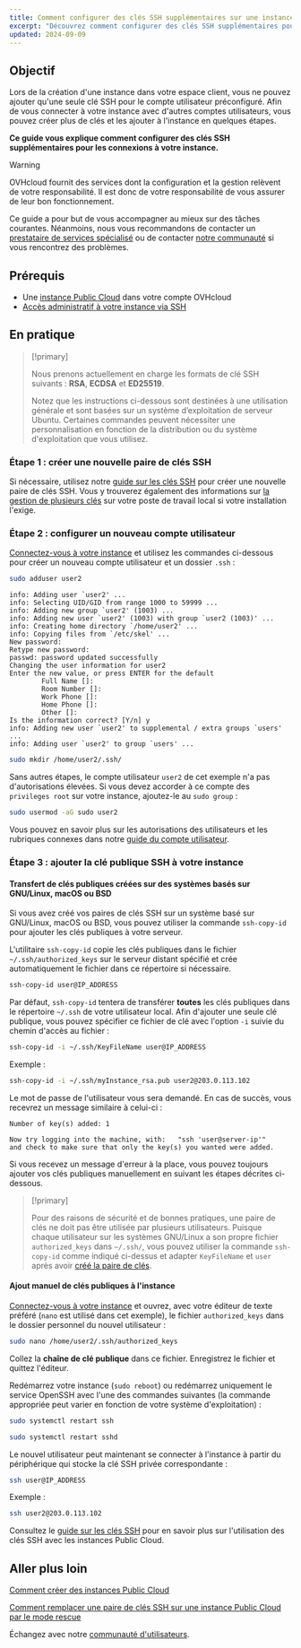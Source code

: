 ```yaml
---
title: Comment configurer des clés SSH supplémentaires sur une instance
excerpt: "Découvrez comment configurer des clés SSH supplémentaires pour les comptes utilisateurs et les ajouter à votre instance Public Cloud"
updated: 2024-09-09
---
```


## Objectif

Lors de la création d'une instance dans votre espace client, vous ne pouvez ajouter qu'une seule clé SSH pour le compte utilisateur préconfiguré. Afin de vous connecter à votre instance avec d'autres comptes utilisateurs, vous pouvez créer plus de clés et les ajouter à l'instance en quelques étapes.

**Ce guide vous explique comment configurer des clés SSH supplémentaires pour les connexions à votre instance.**

> [!warning]
> OVHcloud fournit des services dont la configuration et la gestion relèvent de votre responsabilité. Il est donc de votre responsabilité de vous assurer de leur bon fonctionnement.
>
> Ce guide a pour but de vous accompagner au mieux sur des tâches courantes. Néanmoins, nous vous recommandons de contacter un [prestataire de services spécialisé](/links/partner) ou de contacter [notre communauté](/links/community) si vous rencontrez des problèmes.
>

## Prérequis

- Une [instance Public Cloud](/links/public-cloud/public-cloud) dans votre compte OVHcloud
- [Accès administratif à votre instance via SSH](/pages/public_cloud/compute/creating-ssh-keys-pci#login-linux)

## En pratique

> [!primary]
>
> Nous prenons actuellement en charge les formats de clé SSH suivants : **RSA**, **ECDSA** et **ED25519**.
>
> Notez que les instructions ci-dessous sont destinées à une utilisation générale et sont basées sur un système d’exploitation de serveur Ubuntu. Certaines commandes peuvent nécessiter une personnalisation en fonction de la distribution ou du système d'exploitation que vous utilisez.
>

### Étape 1 : créer une nouvelle paire de clés SSH

Si nécessaire, utilisez notre [guide sur les clés SSH](/pages/public_cloud/compute/creating-ssh-keys-pci) pour créer une nouvelle paire de clés SSH.
Vous y trouverez également des informations sur [la gestion de plusieurs clés](/pages/public_cloud/compute/creating-ssh-keys-pci#create-ssh-key) sur votre poste de travail local si votre installation l'exige.

### Étape 2 : configurer un nouveau compte utilisateur

[Connectez-vous à votre instance](/pages/public_cloud/compute/public-cloud-first-steps#connect-to-instance) et utilisez les commandes ci-dessous pour créer un nouveau compte utilisateur et un dossier `.ssh` :

```bash
sudo adduser user2
```

```console
info: Adding user `user2' ...
info: Selecting UID/GID from range 1000 to 59999 ...
info: Adding new group `user2' (1003) ...
info: Adding new user `user2' (1003) with group `user2 (1003)' ...
info: Creating home directory `/home/user2' ...
info: Copying files from `/etc/skel' ...
New password: 
Retype new password:
passwd: password updated successfully
Changing the user information for user2
Enter the new value, or press ENTER for the default
		Full Name []:
		Room Number []:
		Work Phone []: 
		Home Phone []: 
		Other []: 
Is the information correct? [Y/n] y
info: Adding new user `user2' to supplemental / extra groups `users' ...
info: Adding user `user2' to group `users' ...
```

```bash
sudo mkdir /home/user2/.ssh/
```

Sans autres étapes, le compte utilisateur `user2` de cet exemple n'a pas d'autorisations élevées. Si vous devez accorder à ce compte des `privileges root` sur votre instance, ajoutez-le au `sudo group` :

```bash
sudo usermod -aG sudo user2
```

Vous pouvez en savoir plus sur les autorisations des utilisateurs et les rubriques connexes dans notre [guide du compte utilisateur](/pages/bare_metal_cloud/dedicated_servers/changing_root_password_linux_ds).

### Étape 3 : ajouter la clé publique SSH à votre instance

#### Transfert de clés publiques créées sur des systèmes basés sur GNU/Linux, macOS ou BSD

Si vous avez créé vos paires de clés SSH sur un système basé sur GNU/Linux, macOS ou BSD, vous pouvez utiliser la commande `ssh-copy-id` pour ajouter les clés publiques à votre serveur.

L'utilitaire `ssh-copy-id` copie les clés publiques dans le fichier `~/.ssh/authorized_keys` sur le serveur distant spécifié et crée automatiquement le fichier dans ce répertoire si nécessaire.

```bash
ssh-copy-id user@IP_ADDRESS
```

Par défaut, `ssh-copy-id` tentera de transférer **toutes** les clés publiques dans le répertoire `~/.ssh` de votre utilisateur local. Afin d'ajouter une seule clé publique, vous pouvez spécifier ce fichier de clé avec l'option `-i` suivie du chemin d'accès au fichier :

```bash
ssh-copy-id -i ~/.ssh/KeyFileName user@IP_ADDRESS
```

Exemple :

```bash
ssh-copy-id -i ~/.ssh/myInstance_rsa.pub user2@203.0.113.102
```

Le mot de passe de l'utilisateur vous sera demandé. En cas de succès, vous recevrez un message similaire à celui-ci :

```console
Number of key(s) added: 1

Now try logging into the machine, with:   "ssh 'user@server-ip'"
and check to make sure that only the key(s) you wanted were added.
```

Si vous recevez un message d'erreur à la place, vous pouvez toujours ajouter vos clés publiques manuellement en suivant les étapes décrites ci-dessous.

> [!primary]
>
> Pour des raisons de sécurité et de bonnes pratiques, une paire de clés ne doit pas être utilisée par plusieurs utilisateurs. Puisque chaque utilisateur sur les systèmes GNU/Linux a son propre fichier `authorized_keys` dans `~/.ssh/`, vous pouvez utiliser la commande `ssh-copy-id` comme indiqué ci-dessus et adapter `KeyFileName` et `user` après avoir [créé la paire de clés](/pages/public_cloud/compute/creating-ssh-keys-pci#create-ssh-key).
>

#### Ajout manuel de clés publiques à l'instance

[Connectez-vous à votre instance](/pages/public_cloud/compute/public-cloud-first-steps#connect-to-instance) et ouvrez, avec votre éditeur de texte préféré (`nano` est utilisé dans cet exemple), le fichier `authorized_keys` dans le dossier personnel du nouvel utilisateur :

```bash
sudo nano /home/user2/.ssh/authorized_keys
```

Collez la **chaîne de clé publique** dans ce fichier. Enregistrez le fichier et quittez l'éditeur.

Redémarrez votre instance (`sudo reboot`) ou redémarrez uniquement le service OpenSSH avec l'une des commandes suivantes (la commande appropriée peut varier en fonction de votre système d'exploitation) :

```bash
sudo systemctl restart ssh
```

```bash
sudo systemctl restart sshd
```

Le nouvel utilisateur peut maintenant se connecter à l'instance à partir du périphérique qui stocke la clé SSH privée correspondante :

```bash
ssh user@IP_ADDRESS
```

Exemple :

```bash
ssh user2@203.0.113.102
```

Consultez le [guide sur les clés SSH](/pages/public_cloud/compute/creating-ssh-keys-pci) pour en savoir plus sur l'utilisation des clés SSH avec les instances Public Cloud.

## Aller plus loin

[Comment créer des instances Public Cloud](/pages/public_cloud/compute/public-cloud-first-steps)

[Comment remplacer une paire de clés SSH sur une instance Public Cloud par le mode rescue](/pages/public_cloud/compute/replacing_lost_ssh_key)

Échangez avec notre [communauté d'utilisateurs](/links/community).